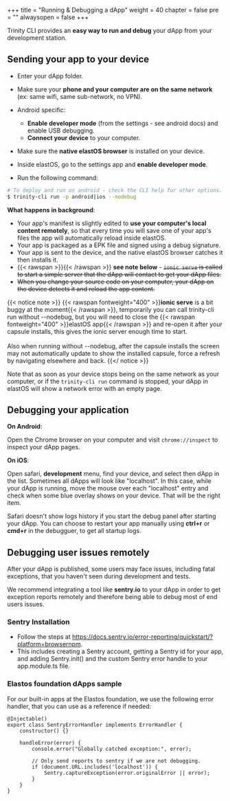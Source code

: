 +++
title = "Running & Debugging a dApp"
weight = 40
chapter = false
pre = ""
alwaysopen = false
+++

Trinity CLI provides an **easy way to run and debug** your dApp from your development station.

## Sending your app to your device

* Enter your dApp folder.
* Make sure your **phone and your computer are on the same network** (ex: same wifi, same sub-network, no VPN).
* Android specific:

    * **Enable developer mode** (from the settings - see android docs) and enable USB debugging.
    * **Connect your device** to your computer.

* Make sure the **native elastOS browser** is installed on your device.
* Inside elastOS, go to the settings app and **enable developer mode**.
* Run the following command:

```bash
# To deploy and run on android - check the CLI help for other options.
$ trinity-cli run -p android|ios --nodebug
```

**What happens in background**:

* Your app's manifest is slightly edited to **use your computer's local content remotely**, so that every time you will save one of your app's files the app will automatically reload inside elastOS.
* Your app is packaged as a EPK file and signed using a debug signature.
* Your app is sent to the device, and the native elastOS browser catches it then installs it.
* {{< rawspan >}}<i class="fas fa-exclamation-triangle"></i>{{< /rawspan >}} **see note below** - ~~`ionic serve` is called to start a simple server that the dApp will contact to get your dApp files.~~
* ~~When you change your source code on your computer, your dApp on the device detects it and reload the app content.~~

{{< notice note >}}
    {{< rawspan fontweight="400" >}}<b>ionic serve</b> is a bit buggy at the moment{{< /rawspan >}}, temporarily you can call <span style="font-weight: 400;">trinity-cli</span> run without <span style="font-weight: 400;">--nodebug</span>, 
    but you will need to close the {{< rawspan fontweight="400" >}}elastOS app{{< /rawspan >}} and re-open it after your capsule installs, this gives the <span style="font-weight: 400;">ionic server</span> enough time to start.<br/>
    <br/>
    Also when running without <span style="font-weight: 400;">--nodebug</span>, after the capsule installs the screen may not automatically update to show the installed capsule, force a refresh by navigating elsewhere and back. 
{{</ notice >}}

Note that as soon as your device stops being on the same network as your computer, or if the `trinity-cli run` command is stopped, your dApp in elastOS will show a network error with an empty page. 

## Debugging your application

**On Android**:

Open the Chrome browser on your computer and visit `chrome://inspect` to inspect your dApp pages.

**On iOS**:

Open safari, **development** menu, find your device, and select then dApp in the list. Sometimes all dApps will look like "localhost". In this case, while your dApp is running, move the mouse over each "localhost" entry and check when some blue overlay shows on your device. That will be the right item.

Safari doesn't show logs history if you start the debug panel after starting your dApp. You can choose to restart your app manually using **ctrl+r** or **cmd+r** in the debugguer, to get all startup logs.

## Debugging user issues remotely

After your dApp is published, some users may face issues, including fatal exceptions, that you haven't seen during development and tests.

We recommend integrating a tool like **sentry.io** to your dApp in order to get exception reports remotely and therefore being able to debug most of end users issues.

### Sentry Installation

* Follow the steps at https://docs.sentry.io/error-reporting/quickstart/?platform=browsernpm.
* This includes creating a Sentry account, getting a Sentry id for your app, and adding Sentry.init() and the custom Sentry error handle to your app.module.ts file.

### Elastos foundation dApps sample

For our built-in apps at the Elastos foundation, we use the following error handler, that you can use as a reference if needed:

    @Injectable()
    export class SentryErrorHandler implements ErrorHandler {
        constructor() {}

        handleError(error) {
            console.error("Globally catched exception:", error);

            // Only send reports to sentry if we are not debugging.
            if (document.URL.includes('localhost')) {
                Sentry.captureException(error.originalError || error);
            }
        }
    }
